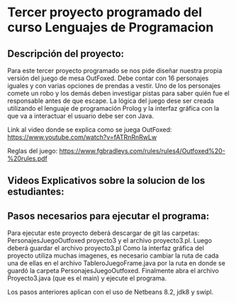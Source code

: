 # Tercer proyecto programado del curso Lenguajes de Programacion

## Descripción del proyecto: 
Para este tercer proyecto programado se nos pide diseñar nuestra propia versión del juego de mesa OutFoxed. Debe contar con 16 personajes iguales y con varias opciones de prendas a vestir.
Uno de los personajes comete un robo y los demás deben investigar pistas para saber quién fue el responsable antes de que escape.
La lógica del juego dese ser creada utilizando el lenguaje de programación Prolog y la interfaz gráfica con la que va a interactuar el usuario debe ser con Java.

Link al video donde se explica como se juega OutFoxed: https://www.youtube.com/watch?v=fATRnRnRwLw

Reglas del juego: https://www.fgbradleys.com/rules/rules4/Outfoxed%20-%20rules.pdf

## Videos Explicativos sobre la solucion de los estudiantes: 


## Pasos necesarios para ejecutar el programa:
Para ejecutar este proyecto deberá descargar de git las carpetas: PersonajesJuegoOutfoxed
proyecto3 y el archivo proyecto3.pl.
Luego deberá guardar el archivo proyecto3.pl 
Como la interfaz gráfica del proyecto utiliza muchas imagenes, es necesario cambiar la ruta
de cada una de ellas en el archivo TableroJuegoFrame.java por la ruta en donde se guardó la
carpeta PersonajesJuegoOutfoxed.
Finalmente abra el archivo Proyecto3.java (que es el main) y ejecute el programa.

Los pasos anteriores aplican con el uso de Netbeans 8.2, jdk8 y swipl. 
